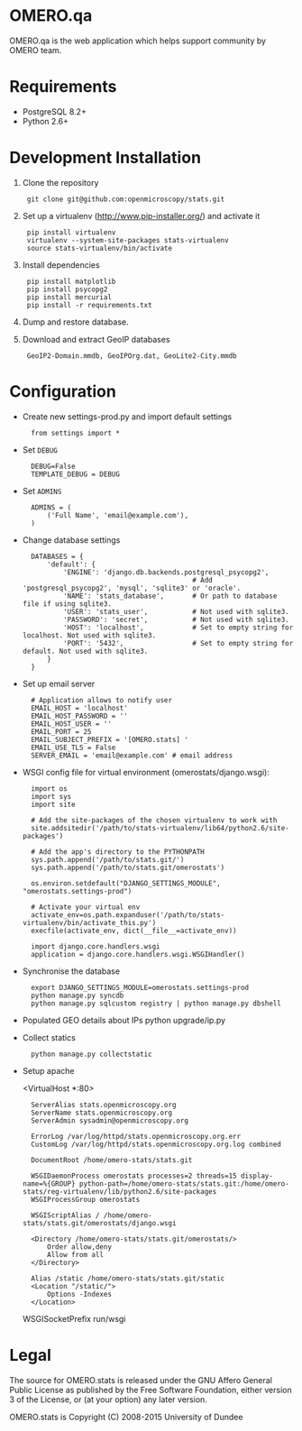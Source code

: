 OMERO.qa
========

OMERO.qa is the web application which helps support community by OMERO team.

Requirements
============

* PostgreSQL 8.2+
* Python 2.6+

Development Installation
========================

1. Clone the repository

        git clone git@github.com:openmicroscopy/stats.git

2. Set up a virtualenv (http://www.pip-installer.org/) and activate it

        pip install virtualenv
        virtualenv --system-site-packages stats-virtualenv
        source stats-virtualenv/bin/activate

3. Install dependencies

        pip install matplotlib
        pip install psycopg2
        pip install mercurial
        pip install -r requirements.txt

4. Dump and restore database.

5. Download and extract GeoIP databases

        GeoIP2-Domain.mmdb, GeoIPOrg.dat, GeoLite2-City.mmdb

Configuration
=============

* Create new settings-prod.py and import default settings

        from settings import *

* Set `DEBUG`

        DEBUG=False
        TEMPLATE_DEBUG = DEBUG

* Set `ADMINS`

        ADMINS = (
            ('Full Name', 'email@example.com'),
        )

* Change database settings

        DATABASES = {
            'default': {
                'ENGINE': 'django.db.backends.postgresql_psycopg2',
                                                # Add 'postgresql_psycopg2', 'mysql', 'sqlite3' or 'oracle'.
                'NAME': 'stats_database',       # Or path to database file if using sqlite3.
                'USER': 'stats_user',           # Not used with sqlite3.
                'PASSWORD': 'secret',           # Not used with sqlite3.
                'HOST': 'localhost',            # Set to empty string for localhost. Not used with sqlite3.
                'PORT': '5432',                 # Set to empty string for default. Not used with sqlite3.
            }
        }

* Set up email server
    
        # Application allows to notify user
        EMAIL_HOST = 'localhost'
        EMAIL_HOST_PASSWORD = ''
        EMAIL_HOST_USER = ''
        EMAIL_PORT = 25
        EMAIL_SUBJECT_PREFIX = '[OMERO.stats] '
        EMAIL_USE_TLS = False
        SERVER_EMAIL = 'email@example.com' # email address

* WSGI config file for virtual environment (omerostats/django.wsgi):

        import os
        import sys
        import site

        # Add the site-packages of the chosen virtualenv to work with
        site.addsitedir('/path/to/stats-virtualenv/lib64/python2.6/site-packages')

        # Add the app's directory to the PYTHONPATH
        sys.path.append('/path/to/stats.git/')
        sys.path.append('/path/to/stats.git/omerostats')

        os.environ.setdefault("DJANGO_SETTINGS_MODULE", "omerostats.settings-prod")

        # Activate your virtual env
        activate_env=os.path.expanduser('/path/to/stats-virtualenv/bin/activate_this.py')
        execfile(activate_env, dict(__file__=activate_env))

        import django.core.handlers.wsgi
        application = django.core.handlers.wsgi.WSGIHandler()

* Synchronise the database

        export DJANGO_SETTINGS_MODULE=omerostats.settings-prod
        python manage.py syncdb
        python manage.py sqlcustom registry | python manage.py dbshell

* Populated GEO details about IPs
        python upgrade/ip.py

* Collect statics

        python manage.py collectstatic

* Setup apache

    <VirtualHost *:80>

        ServerAlias stats.openmicroscopy.org
        ServerName stats.openmicroscopy.org
        ServerAdmin sysadmin@openmicroscopy.org

        ErrorLog /var/log/httpd/stats.openmicroscopy.org.err
        CustomLog /var/log/httpd/stats.openmicroscopy.org.log combined

        DocumentRoot /home/omero-stats/stats.git

        WSGIDaemonProcess omerostats processes=2 threads=15 display-name=%{GROUP} python-path=/home/omero-stats/stats.git:/home/omero-stats/reg-virtualenv/lib/python2.6/site-packages
        WSGIProcessGroup omerostats

        WSGIScriptAlias / /home/omero-stats/stats.git/omerostats/django.wsgi

        <Directory /home/omero-stats/stats.git/omerostats/>
            Order allow,deny
            Allow from all
        </Directory>

        Alias /static /home/omero-stats/stats.git/static
        <Location "/static/">
            Options -Indexes
        </Location>

    </VirtualHost>
    WSGISocketPrefix run/wsgi


Legal
=====

The source for OMERO.stats is released under the GNU Affero General Public License as published by the Free Software Foundation, either version 3 of the License, or (at your option) any later version.

OMERO.stats is Copyright (C) 2008-2015 University of Dundee

